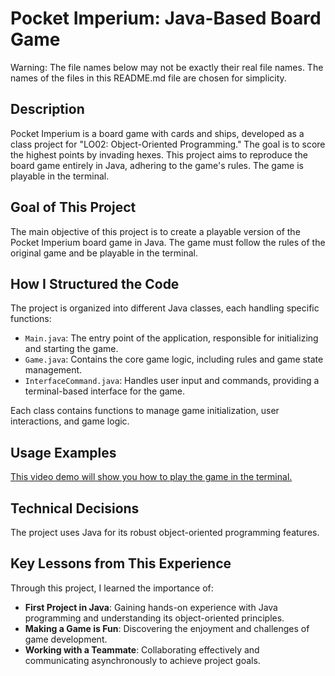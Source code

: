 # Pocket Imperium: Java-Based Board Game
Warning: The file names below may not be exactly their real file names. The names of the files in this README.md file are chosen for simplicity.

## Description
Pocket Imperium is a board game with cards and ships, developed as a class project for "LO02: Object-Oriented Programming." The goal is to score the highest points by invading hexes. This project aims to reproduce the board game entirely in Java, adhering to the game's rules. The game is playable in the terminal.

## Goal of This Project
The main objective of this project is to create a playable version of the Pocket Imperium board game in Java. The game must follow the rules of the original game and be playable in the terminal.

## How I Structured the Code
The project is organized into different Java classes, each handling specific functions:

- `Main.java`: The entry point of the application, responsible for initializing and starting the game.
- `Game.java`: Contains the core game logic, including rules and game state management.
- `InterfaceCommand.java`: Handles user input and commands, providing a terminal-based interface for the game.

Each class contains functions to manage game initialization, user interactions, and game logic.

## Usage Examples
[This video demo will show you how to play the game in the terminal.
](https://youtu.be/_q9_g16h-7A
)
## Technical Decisions
The project uses Java for its robust object-oriented programming features.

## Key Lessons from This Experience
Through this project, I learned the importance of:

- **First Project in Java**: Gaining hands-on experience with Java programming and understanding its object-oriented principles.
- **Making a Game is Fun**: Discovering the enjoyment and challenges of game development.
- **Working with a Teammate**: Collaborating effectively and communicating asynchronously to achieve project goals.
